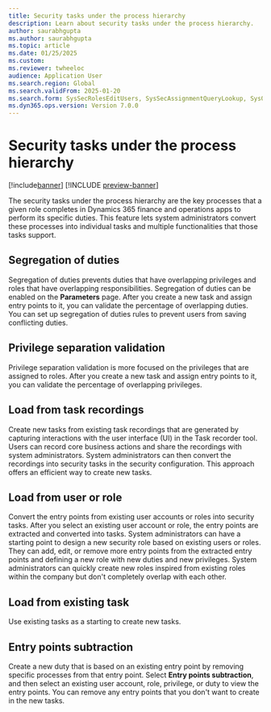 ```yaml
---
title: Security tasks under the process hierarchy
description: Learn about security tasks under the process hierarchy.
author: saurabhgupta
ms.author: saurabhgupta
ms.topic: article
ms.date: 01/25/2025
ms.custom: 
ms.reviewer: twheeloc
audience: Application User
ms.search.region: Global
ms.search.validFrom: 2025-01-20
ms.search.form: SysSecRolesEditUsers, SysSecAssignmentQueryLookup, SysQueryForm, SysSecRoleExcludeUsers
ms.dyn365.ops.version: Version 7.0.0
---
```


# Security tasks under the process hierarchy

[!include[banner](../../../finance/includes/banner.md)]
[!INCLUDE [preview-banner](~/../shared-content/shared/preview-includes/preview-banner.md)]

The security tasks under the process hierarchy are the key processes that a given role completes in Dynamics 365 finance and operations apps to perform its specific duties. This feature lets system administrators convert these processes into individual tasks and multiple functionalities that those tasks support.

## Segregation of duties

Segregation of duties prevents duties that have overlapping privileges and roles that have overlapping responsibilities. Segregation of duties can be enabled on the **Parameters** page. After you create a new task and assign entry points to it, you can validate the percentage of overlapping duties. You can set up segregation of duties rules to prevent users from saving conflicting duties.

## Privilege separation validation

Privilege separation validation is more focused on the privileges that are assigned to roles. After you create a new task and assign entry points to it, you can validate the percentage of overlapping privileges.

## Load from task recordings

Create new tasks from existing task recordings that are generated by capturing interactions with the user interface (UI) in the Task recorder tool. Users can record core business actions and share the recordings with system administrators. System administrators can then convert the recordings into security tasks in the security configuration. This approach offers an efficient way to create new tasks.

## Load from user or role

Convert the entry points from existing user accounts or roles into security tasks. After you select an existing user account or role, the entry points are extracted and converted into tasks. System administrators can have a starting point to design a new security role based on existing users or roles. They can add, edit, or remove more entry points from the extracted entry points and defining a new role with new duties and new privileges. System administrators can quickly create new roles inspired from existing roles within the company but don't completely overlap with each other.

## Load from existing task

Use existing tasks as a starting to create new tasks.

## Entry points subtraction

Create a new duty that is based on an existing entry point by removing specific processes from that entry point. Select **Entry points subtraction**, and then select an existing user account, role, privilege, or duty to view the entry points. You can remove any entry points that you don't want to create in the new tasks.

